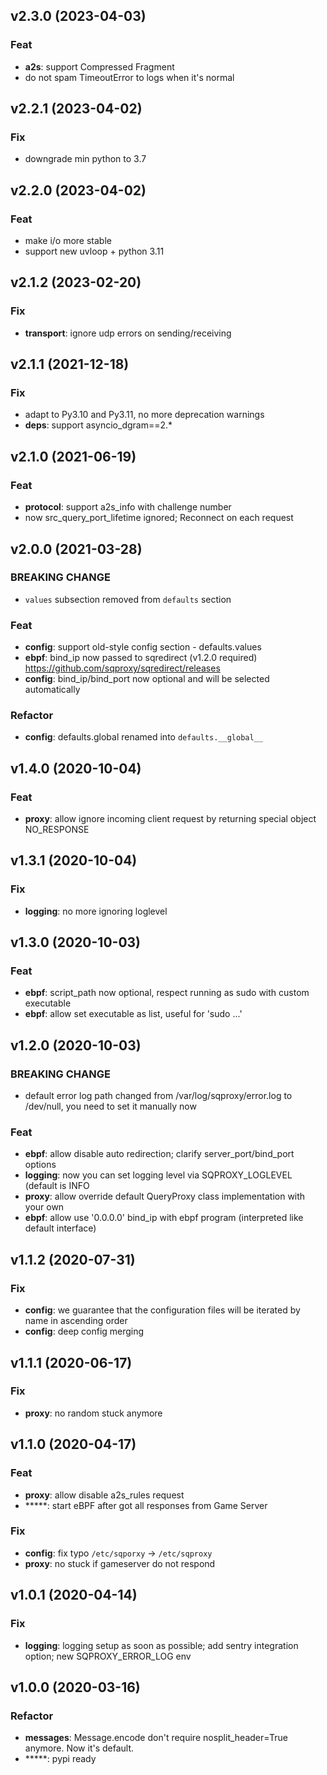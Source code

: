 ## v2.3.0 (2023-04-03)

### Feat

- **a2s**: support Compressed Fragment
- do not spam TimeoutError to logs when it's normal

## v2.2.1 (2023-04-02)

### Fix

- downgrade min python to 3.7

## v2.2.0 (2023-04-02)

### Feat

- make i/o more stable
- support new uvloop + python 3.11

## v2.1.2 (2023-02-20)

### Fix

- **transport**: ignore udp errors on sending/receiving

## v2.1.1 (2021-12-18)

### Fix

- adapt to Py3.10 and Py3.11, no more deprecation warnings
- **deps**: support asyncio_dgram==2.*

## v2.1.0 (2021-06-19)

### Feat

- **protocol**: support a2s_info with challenge number
- now src_query_port_lifetime ignored; Reconnect on each request

## v2.0.0 (2021-03-28)

### BREAKING CHANGE

- `values` subsection removed from `defaults`
section

### Feat

- **config**: support old-style config section - defaults.values
- **ebpf**: bind_ip now passed to sqredirect (v1.2.0 required) https://github.com/sqproxy/sqredirect/releases
- **config**: bind_ip/bind_port now optional and will be selected automatically

### Refactor

- **config**: defaults.global renamed into `defaults.__global__`

## v1.4.0 (2020-10-04)

### Feat

- **proxy**: allow ignore incoming client request by returning special object NO_RESPONSE

## v1.3.1 (2020-10-04)

### Fix

- **logging**: no more ignoring loglevel

## v1.3.0 (2020-10-03)

### Feat

- **ebpf**: script_path now optional, respect running as sudo with custom executable
- **ebpf**: allow set executable as list, useful for 'sudo ...'

## v1.2.0 (2020-10-03)

### BREAKING CHANGE

- default error log path changed from /var/log/sqproxy/error.log to /dev/null, you need to set it manually now

### Feat

- **ebpf**: allow disable auto redirection; clarify server_port/bind_port options
- **logging**: now you can set logging level via SQPROXY_LOGLEVEL (default is INFO
- **proxy**: allow override default QueryProxy class implementation with your own
- **ebpf**: allow use '0.0.0.0' bind_ip with ebpf program (interpreted like default interface)

## v1.1.2 (2020-07-31)

### Fix

- **config**: we guarantee that the configuration files will be iterated by name in ascending order
- **config**: deep config merging

## v1.1.1 (2020-06-17)

### Fix

- **proxy**: no random stuck anymore

## v1.1.0 (2020-04-17)

### Feat

- **proxy**: allow disable a2s_rules request
- *****: start eBPF after got all responses from Game Server

### Fix

- **config**: fix typo `/etc/sqporxy` -> `/etc/sqproxy`
- **proxy**: no stuck if gameserver do not respond

## v1.0.1 (2020-04-14)

### Fix

- **logging**: logging setup as soon as possible; add sentry integration option; new SQPROXY_ERROR_LOG env

## v1.0.0 (2020-03-16)

### Refactor

- **messages**: Message.encode don't require nosplit_header=True anymore. Now it's default.
- *****: pypi ready
